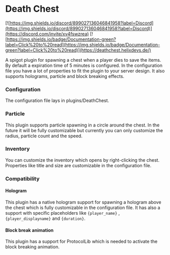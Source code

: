 # Death Chest

[![https://img.shields.io/discord/899027136046841958?label=Discord](https://img.shields.io/discord/899027136046841958?label=Discord)](https://discord.com/invite/xv4fswzrea) [![https://img.shields.io/badge/Documentation-green?label=Click%20to%20read](https://img.shields.io/badge/Documentation-green?label=Click%20to%20read)](https://deathchest.helixdevs.de/)

A spigot plugin for spawning a chest when a player dies to save the items. By default a expiration time of 5 minutes is configured. In the configuration file you have a lot of properties to fit the plugin to your server design. It also supports holograms, particle and block breaking effects.

### Configuration

The configuration file lays in plugins/DeathChest.

### Particle

This plugin supports particle spawning in a circle around the chest. In the future it will be fully customizable but currently you can only customize the radius, particle count and the speed.

### Inventory

You can customize the inventory which opens by right-clicking the chest. Properties like title and size are customizable in the configuration file.

### Compatibility

#### Hologram

This plugin has a native hologram support for spawning a hologram above the chest which is fully customizable in the configuration file. It has also a support with specific placeholders like `{player_name}` , `{player_displayname}` and `{duration}`.

#### Block break animation

This plugin has a support for ProtocolLib which is needed to activate the block breaking animation.
